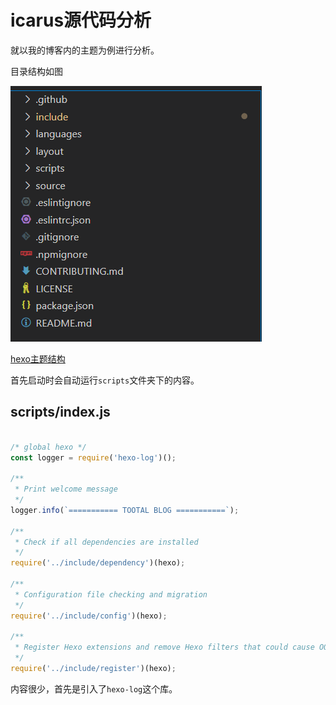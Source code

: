 # icarus源代码分析
就以我的博客内的主题为例进行分析。

目录结构如图

![](_v_images/20210101004433796_8531.png)

[hexo主题结构](https://hexo.io/zh-cn/docs/themes)

首先启动时会自动运行`scripts`文件夹下的内容。

## scripts/index.js

```js

/* global hexo */
const logger = require('hexo-log')();

/**
 * Print welcome message
 */
logger.info(`=========== TOOTAL BLOG ===========`);

/**
 * Check if all dependencies are installed
 */
require('../include/dependency')(hexo);

/**
 * Configuration file checking and migration
 */
require('../include/config')(hexo);

/**
 * Register Hexo extensions and remove Hexo filters that could cause OOM
 */
require('../include/register')(hexo);

```

内容很少，首先是引入了`hexo-log`这个库。

